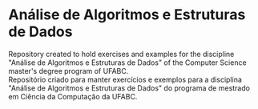 # Análise de Algoritmos e Estruturas de Dados
Repository created to hold exercises and examples for the discipline "Análise de Algoritmos e Estruturas de Dados" of the Computer Science master's degree program of UFABC.\
Repositório criado para manter exercícios e exemplos para a disciplina "Análise de Algoritmos e Estruturas de Dados" do programa de mestrado em Ciência da Computação da UFABC.
